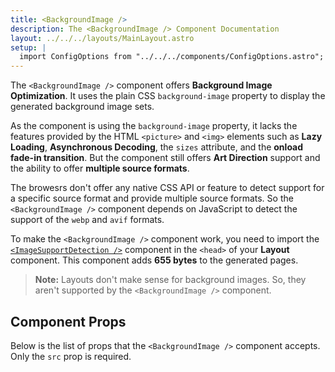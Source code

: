 ```yaml
---
title: <BackgroundImage />
description: The <BackgroundImage /> Component Documentation
layout: ../../../layouts/MainLayout.astro
setup: |
  import ConfigOptions from "../../../components/ConfigOptions.astro";
---
```


The `<BackgroundImage />` component offers **Background Image Optimization**. It uses the plain CSS `background-image` property to display the generated background image sets.

As the component is using the `background-image` property, it lacks the features provided by the HTML `<picture>` and `<img>` elements such as **Lazy Loading**, **Asynchronous Decoding**, the `sizes` attribute, and the **onload fade-in transition**. But the component still offers **Art Direction** support and the ability to offer **multiple source formats**.

The browesrs don't offer any native CSS API or feature to detect support for a specific source format and provide multiple source formats. So the `<BackgroundImage />` component depends on JavaScript to detect the support of the `webp` and `avif` formats.

To make the `<BackgroundImage />` component work, you need to import the [`<ImageSupportDetection />`](/components-and-apis#imagesupportdetection) component in the `<head>` of your **Layout** component. This component adds **655 bytes** to the generated pages.

> **Note:** Layouts don't make sense for background images. So, they aren't supported by the `<BackgroundImage />` component.

## Component Props

Below is the list of props that the `<BackgroundImage />` component accepts. Only the `src` prop is required.

<ConfigOptions component="BackgroundImage" />
